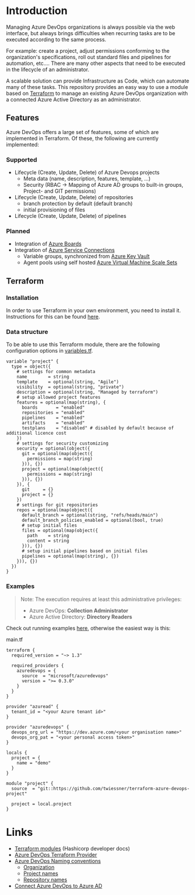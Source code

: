 # Introduction

Managing Azure DevOps organizations is always possible via the web interface, but always brings difficulties when
recurring tasks are to be executed according to the same process.

For example: create a project, adjust permissions conforming to the organization's specifications,
roll out standard files and pipelines for automation, etc.... There are many other
aspects that need to be executed in the lifecycle of an administrator.

A scalable solution can provide Infrastructure as Code, which can automate many of these tasks.
This repository provides an easy way to use a module based on [Terraform](https://www.terraform.io) to manage an existing
Azure DevOps organization with a connected Azure Active Directory as an administrator.

## Features

Azure DevOps offers a large set of features, some of which are implemented in Terraform. Of these, the following are currently implemented:

### Supported

- Lifecycle (Create, Update, Delete) of Azure Devops projects
  - Meta data (name, description, features, template, ...)
  - Security (RBAC -> Mapping of Azure AD groups to built-in groups, Project- and GIT permissions)
- Lifecycle (Create, Update, Delete) of repositories
  - branch protection by default (default branch)
  - initial provisioning of files
- Lifecycle (Create, Update, Delete) of pipelines

### Planned

- Integration of [Azure Boards](https://azure.microsoft.com/en-us/products/devops/boards)
- Integration of [Azure Service Connections](https://learn.microsoft.com/en-us/azure/devops/pipelines/library/service-endpoints?view=azure-devops&tabs=yaml)
  - Variable groups, synchronized from [Azure Key Vault](https://azure.microsoft.com/en-us/products/key-vault/#product-overview)
  - Agent pools using self hosted [Azure Virtual Machine Scale Sets](https://azure.microsoft.com/en-us/products/virtual-machine-scale-sets/#overview)

## Terraform

### Installation

In order to use Terraform in your own environment, you need to install it.
Instructions for this can be found [here](https://developer.hashicorp.com/terraform/downloads).

### Data structure

To be able to use this Terraform module, there are the following configuration options in [variables.tf](./variables.tf).

```hcl
variable "project" {
  type = object({
    # settings for common metadata
    name        = string
    template    = optional(string, "Agile")
    visibility  = optional(string, "private")
    description = optional(string, "Managed by terraform")
    # setup allowed project features
    features = optional(map(string), {
      boards       = "enabled"
      repositories = "enabled"
      pipelines    = "enabled"
      artifacts    = "enabled"
      testplans    = "disabled" # disabled by default because of additional licence cost
    })
    # settings for security customizing
    security = optional(object({
      git = optional(map(object({
        permissions = map(string)
      })), {})
      project = optional(map(object({
        permissions = map(string)
      })), {})
    }), {
      git     = {}
      project = {}
    })
    # settings for git repositories
    repos = optional(map(object({
      default_branch = optional(string, "refs/heads/main")
      default_branch_policies_enabled = optional(bool, true)
      # setup initial files
      files = optional(map(object({
        path    = string
        content = string
      })), {})
      # setup initial pipelines based on initial files
      pipelines = optional(map(string), {})
    })), {})
  })
}
```

### Examples

> Note: The execution requires at least this administrative privileges:
> - Azure DevOps: **Collection Administrator**
> - Azure Active Directory: **Directory Readers**

Check out running examples [here](./examples), otherwise the easiest way is this:

main.tf
```hcl
terraform {
  required_version = "~> 1.3"

  required_providers {
    azuredevops = {
      source  = "microsoft/azuredevops"
      version = ">= 0.3.0"
    }
  }
}

provider "azuread" {
  tenant_id = "<your Azure tenant id>"
}

provider "azuredevops" {
  devops_org_url = "https://dev.azure.com/<your organisation name>"
  devops_org_pat = "<your personal access token>"
}

locals {
  project = {
    name = "demo"
  }
}

module "project" {
  source  = "git::https://github.com/twiessner/terraform-azure-devops-project"

  project = local.project
}
```

# Links

- [Terraform modules](https://developer.hashicorp.com/terraform/language/modules/develop) (Hashicorp developer docs)
- [Azure DevOps Terraform Provider](https://registry.terraform.io/providers/microsoft/azuredevops)
- [Azure DevOps Naming conventions](https://learn.microsoft.com/en-us/azure/devops/organizations/settings/naming-restrictions?view=azure-devops#project-names)
  - [Organization](https://learn.microsoft.com/en-us/azure/devops/organizations/settings/naming-restrictions?view=azure-devops#organization-names)
  - [Project names](https://learn.microsoft.com/en-us/azure/devops/organizations/settings/naming-restrictions?view=azure-devops#project-names)
  - [Repository names](https://learn.microsoft.com/en-us/azure/devops/organizations/settings/naming-restrictions?view=azure-devops#azure-repos-tfvc)
- [Connect Azure DevOps to Azure AD](https://learn.microsoft.com/en-us/azure/devops/organizations/accounts/connect-organization-to-azure-ad?view=azure-devops)
